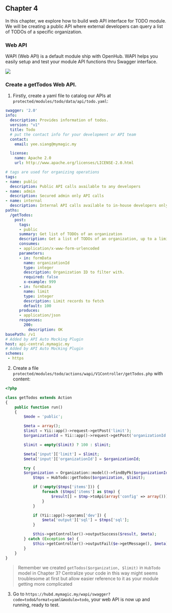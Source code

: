 ## Chapter 4
In this chapter, we explore how to build web API interface for TODO module. We will be creating a public API where external developers can query a list of TODOs of a specific organization.

### Web API
WAPI (Web API) is a default module ship with OpenHub. WAPI helps you easily setup and test your module API functions thru Swagger interface.

![](https://user-images.githubusercontent.com/5336690/74059169-7fb2f700-4a22-11ea-830f-f6ce7649cbd8.png)

### Create a getTodos Web API.
1. Firstly, create a yaml file to catalog our APIs at `protected/modules/todo/data/api/todo.yaml`:

```yaml
swagger: '2.0'
info:
  description: Provides information of todos.
  version: "v1"
  title: Todo
  # put the contact info for your development or API team
  contact:
    email: yee.siang@mymagic.my

  license:
    name: Apache 2.0
    url: http://www.apache.org/licenses/LICENSE-2.0.html

# tags are used for organizing operations
tags:
- name: public
  description: Public API calls available to any developers
- name: admin
  description: Secured admin only API calls
- name: internal
  description: Internal API calls available to in-house developers only
paths:
  /getTodos:
    post:
      tags:
      - public
      summary: Get list of TODOs of an organization
      description: Get a list of TODOs of an organization, up to a limit or records
      consumes:
      - application/x-www-form-urlencoded
      parameters:
      - in: formData
        name: organizationId
        type: integer
        description: Organization ID to filter with.
        required: false
        x-example: 999
      - in: formData
        name: limit
        type: integer
        description: Limit records to fetch
        default: 100
      produces:
      - application/json
      responses:
        200:
          description: OK
basePath: /v1
# Added by API Auto Mocking Plugin
host: api-central.mymagic.my
# Added by API Auto Mocking Plugin
schemes:
 - https
```

2. Create a file `protected/modules/todo/actions/wapi/V1Controller/getTodos.php` with content:
```php
<?php

class getTodos extends Action
{
    public function run()
    {
        $mode = 'public';

        $meta = array();
        $limit = Yii::app()->request->getPost('limit');
        $organizationId = Yii::app()->request->getPost('organizationId');

        $limit = empty($limit) ? 100 : $limit;

        $meta['input']['limit'] = $limit;
        $meta['input']['organizationId'] = $organizationId;

        try {
	    $organization = Organization::model()->findByPk($organizationId);
            $tmps = HubTodo::getTodos($organization, $limit);

            if (!empty($tmps['items'])) {
                foreach ($tmps['items'] as $tmp) {
                    $result[] = $tmp->toApi(array('config' => array()));
                }
            }

            if (Yii::app()->params['dev']) {
                $meta['output']['sql'] = $tmps['sql'];
            }

            $this->getController()->outputSuccess($result, $meta);
        } catch (Exception $e) {
            $this->getController()->outputFail($e->getMessage(), $meta);
        }
    }
}
```

> Remember we created `getTodos($organization, $limit)` in `HubTodo` model in Chapter 3? Centralize your code in this way might seems troublesome at first but allow easier reference to it as your module getting more complicated

3. Go to `https://hubd.mymagic.my/wapi/swagger?code=todo&format=yaml&module=todo`, your web API is now up and running, ready to test.

